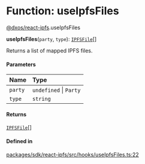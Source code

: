 # Function: useIpfsFiles

[@dxos/react-ipfs](../modules/dxos_react_ipfs.md).useIpfsFiles

**useIpfsFiles**(`party`, `type`): [`IPFSFile`](../types/dxos_react_ipfs.IPFSFile.md)[]

Returns a list of mapped IPFS files.

#### Parameters

| Name | Type |
| :------ | :------ |
| `party` | `undefined` \| `Party` |
| `type` | `string` |

#### Returns

[`IPFSFile`](../types/dxos_react_ipfs.IPFSFile.md)[]

#### Defined in

[packages/sdk/react-ipfs/src/hooks/useIpfsFiles.ts:22](https://github.com/dxos/dxos/blob/db8188dae/packages/sdk/react-ipfs/src/hooks/useIpfsFiles.ts#L22)
